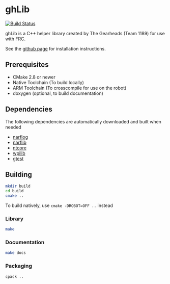 # ghLib

[![Build Status](https://travis-ci.org/jcreigh/ghLib.svg?branch=master)](https://travis-ci.org/jcreigh/ghLib)

ghLib is a C++ helper library created by The Gearheads (Team 1189) for use with FRC.

See the [github page](http://jcreigh.github.io/ghLib/) for installation instructions.

## Prerequisites

- CMake 2.8 or newer
- Native Toolchain (To build locally)
- ARM Toolchain (To crosscompile for use on the robot)
- doxygen (optional, to build documentation)

## Dependencies
The following dependencies are automatically downloaded and built when needed

- [narflog](https://github.com/jcreigh/narflog)
- [narflib](https://github.com/narfblock/narflib)
- [ntcore](https://github.com/PeterJohnson/ntcore)
- [wpilib](https://usfirst.collab.net/sf/projects/wpilib/)
- [gtest](http://googletest.googlecode.com/)

## Building
```bash
mkdir build
cd build
cmake ..
```

To build natively, use `cmake -DROBOT=OFF ..` instead

### Library
```bash
make
```

### Documentation
```bash
make docs
```

### Packaging
```bash
cpack ..
```
